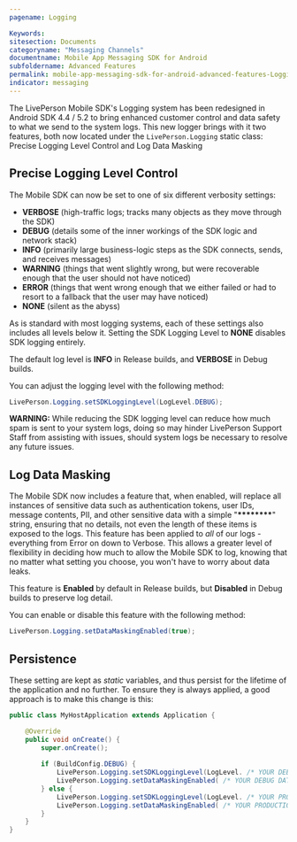 ```yaml
---
pagename: Logging

Keywords:
sitesection: Documents
categoryname: "Messaging Channels"
documentname: Mobile App Messaging SDK for Android
subfoldername: Advanced Features
permalink: mobile-app-messaging-sdk-for-android-advanced-features-Logging.html
indicator: messaging
---
```


The LivePerson Mobile SDK's Logging system has been redesigned in Android SDK 4.4 / 5.2 to bring enhanced customer control and data safety to what we send to the system logs. This new logger brings with it two features, both now located under the `LivePerson.Logging` static class: Precise Logging Level Control and Log Data Masking

## Precise Logging Level Control

The Mobile SDK can now be set to one of six different verbosity settings:

- **VERBOSE** (high-traffic logs; tracks many objects as they move through the SDK)
- **DEBUG** (details some of the inner workings of the SDK logic and network stack)
- **INFO** (primarily large business-logic steps as the SDK connects, sends, and receives messages)
- **WARNING** (things that went slightly wrong, but were recoverable enough that the user should not have noticed)
- **ERROR** (things that went wrong enough that we either failed or had to resort to a fallback that the user may have noticed)
- **NONE** (silent as the abyss)

As is standard with most logging systems, each of these settings also includes all levels below it. Setting the SDK Logging Level to **NONE** disables SDK logging entirely.

The default log level is **INFO** in Release builds, and **VERBOSE** in Debug builds.

You can adjust the logging level with the following method:

```java
LivePerson.Logging.setSDKLoggingLevel(LogLevel.DEBUG);
```

**WARNING:** While reducing the SDK logging level can reduce how much spam is sent to your system logs, doing so may hinder LivePerson Support Staff from assisting with issues, should system logs be necessary to resolve any future issues.

## Log Data Masking

The Mobile SDK now includes a feature that, when enabled, will replace all instances of sensitive data such as authentication tokens, user IDs, message contents, PII, and other sensitive data with a simple "**\*\*\*\*\*\*\*\***" string, ensuring that no details, not even the length of these items is exposed to the logs. This feature has been applied to *all* of our logs - everything from Error on down to Verbose. This allows a greater level of flexibility in deciding how much to allow the Mobile SDK to log, knowing that no matter what setting you choose, you won't have to worry about data leaks.

This feature is **Enabled** by default in Release builds, but **Disabled** in Debug builds to preserve log detail.

You can enable or disable this feature with the following method:

```java
LivePerson.Logging.setDataMaskingEnabled(true);
```

## Persistence

These setting are kept as *static* variables, and thus persist for the lifetime of the application and no further. To ensure they is always applied, a good approach is to make this change is this:

```java
public class MyHostApplication extends Application {

    @Override
    public void onCreate() {
        super.onCreate();
        
        if (BuildConfig.DEBUG) {
            LivePerson.Logging.setSDKLoggingLevel(LogLevel. /* YOUR DEBUG LOG LEVEL */);
            LivePerson.Logging.setDataMaskingEnabled( /* YOUR DEBUG DATA MASKING BOOL */ );
        } else {
            LivePerson.Logging.setSDKLoggingLevel(LogLevel. /* YOUR PRODUCTION LOG LEVEL */);
            LivePerson.Logging.setDataMaskingEnabled( /* YOUR PRODUCTION DATA MASKING BOOL */ );
        }
    }
}
```

